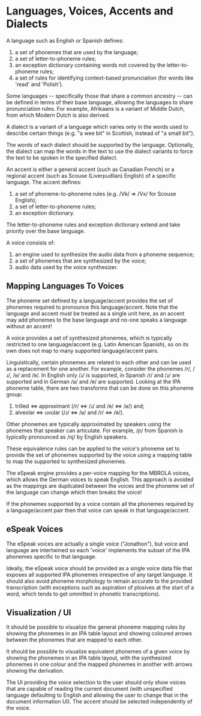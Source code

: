 # Languages, Voices, Accents and Dialects

A language such as English or Spanish defines:

  1.  a set of phonemes that are used by the language;
  2.  a set of letter-to-phoneme rules;
  3.  an exception dictionary containing words not covered by the letter-to-phoneme rules;
  4.  a set of rules for identifying context-based pronunciation (for words like 'read' and 'Polish').

Some languages -- specifically those that share a common ancestry -- can be
defined in terms of their base language, allowing the languages to share
pronunciation rules. For example, Afrikaans is a variant of Middle Dutch,
from which Modern Dutch is also derived.

A dialect is a variant of a language which varies only in the words used to
describe certain things (e.g. "a wee bit" in Scottish, instead of "a small bit").

The words of each dialect should be supported by the language. Optionally,
the dialect can map the words in the text to use the dialect variants to
force the text to be spoken in the specified dialect.

An accent is either a general accent (such as Canadian French) or a regional
accent (such as Scouse (Liverpudlian) English) of a specific language. The
accent defines:

  1.  a set of phoneme-to-phoneme rules (e.g. /Vk/ => /Vx/ for Scouse English);
  2.  a set of letter-to-phoneme rules;
  3.  an exception dictionary.

The letter-to-phoneme rules and exception dictionary extend and take priority
over the base language.

A voice consists of:

  1.  an engine used to synthesize the audio data from a phoneme sequence;
  2.  a set of phonemes that are synthesized by the voice;
  3.  audio data used by the voice synthesizer.

## Mapping Languages To Voices

The phoneme set defined by a language/accent provides the set of phonemes
required to pronounce this language/accent. Note that the language and
accent must be treated as a single unit here, as an accent may add phonemes
to the base language and no-one speaks a language without an accent!

A voice provides a set of synthesized phonemes, which is typically restricted
to one language/accent (e.g. Latin American Spanish), so on its own does not
map to many supported language/accent pairs.

Linguistically, certain phonemes are related to each other and can be used
as a replacement for one another. For example, consider the phonemes /r/,
/ɹ/, /ʁ/ and /ʀ/. In English only /ɹ/ is supported, in Spanish /r/ and /ɹ/
are supported and in German /ʁ/ and /ʀ/ are supported. Looking at the IPA
phoneme table, there are two transforms that can be done on this phoneme
group:

  1.  trilled <=> approximant (/r/ <=> /ɹ/ and /ʀ/ <=> /ʁ/) and;
  2.  alveolar <=> uvular (/ɹ/ <=> /ʁ/ and /r/ <=> /ʀ/).

Other phonemes are typically approximated by speakers using the phonemes that
speaker can articulate. For example, /ɲ/ from Spanish is typically pronounced
as /nj/ by English speakers.

These equivalence rules can be applied to the voice's phoneme set to provide
the set of phonemes supported by the voice using a mapping table to map the
supported to synthesized phonemes.

The eSpeak engine provides a per-voice mapping for the MBROLA voices, which
allows the German voices to speak English. This approach is avoided as the
mappings are duplicated between the voices and the phoneme set of the language
can change which then breaks the voice!

If the phonemes supported by a voice contain all the phonemes required by a
language/accent pair then that voice can speak in that language/accent.

## eSpeak Voices

The eSpeak voices are actually a single voice ("Jonathon"), but voice and
language are intertwined so each 'voice' implements the subset of the IPA
phonemes specific to that language.

Ideally, the eSpeak voice should be provided as a single voice data file
that exposes all supported IPA phonemes irrespective of any target
language. It should also avoid phoneme morphology to remain accurate to
the provided transcription (with exceptions such as aspiration of plosives
at the start of a word, which tends to get ommitted in phonetic
transcriptions).

## Visualization / UI

It should be possible to visualize the general phoneme mapping rules by
showing the phonemes in an IPA table layout and showing coloured arrows
between the phonemes that are mapped to each other.

It should be possible to visualize equivalent phonemes of a given voice
by showing the phonemes in an IPA table layout, with the synthesized
phonemes in one colour and the mapped phonemes in another with arrows
showing the derivation.

The UI providing the voice selection to the user should only show voices
that are capable of reading the current document (with unspecified
language defaulting to English and allowing the user to change that in
the document information UI). The accent should be selected independently
of the voice.
